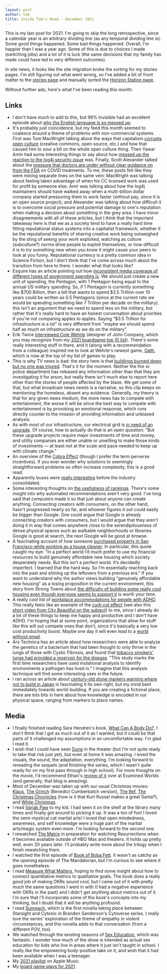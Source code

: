 ```yaml
---
layout: post
author: tom
title: Inside Tom's Head - December 2021
---
```

This is my last post for 2021. I'm going to skip the long retrospective, since a calendar year is an arbitrary dividing line (as any temporal dividing line is). Some good things happened. Some bad things happened. Overall, I'm happier than I was a year ago. Some of this is due to choices I made (switching jobs) and a lot of it is luck (the same decisions that my family has made could have led to very different outcomes).

In site news, it looks like the site migration broke the sorting for my stories pages. I'm still figuring out what went wrong, so I've added a bit of front matter to the [stories page](https://pawnstorm.net/stories.html) and manually sorted the [Horizon Station page](https://pawnstorm.net/stories/horizon.html).

Without further ado, here's what I've been reading this month:

## Links
- I don't have much to add to this, but 99% Invisible had an excellent episode about [why the English language is so messed up](https://99percentinvisible.org/episode/corpse-corps-horse-and-worse/).
- It's probably just coincidence, but my feed this month seemed to coalesce around a theme of problems with non-commercial systems. First was Tom MacWright talking about the ways that capitalism [corrupts open culture](https://macwright.com/2021/12/07/sharing-in-the-presence-of-computers-and-corporations.html) (creative commons, open source, etc.) and how that caused him to sour a bit on the whole open culture thing. Then Yawar Amin had some interesting things to say about how [messed up the reaction to the log4j security issue](https://dev.to/yawaramin/the-human-toll-of-log4j-maintenance-35ap) was. Finally, Scott Alexander talked about the [pressure that doctors are under without clear guidance on from the FDA](https://astralcodexten.substack.com/p/the-fda-has-punted-decisions-about) on COVID treatments. To me, these posts felt like they were mining separate lines on the same vein: MacWright was talking about feeling taken advantage of when his CC licensed work was used for profit by someone else; Amir was talking about how the log4j maintainers should have walked away when a multi-billion dollar company started pressuring them to work faster (without pay, since it is an open source project); and Alexander was talking about how difficult it is to overcome social pressure and potential damage to one's reputation when making a decision about something in the grey area. I have minor disagreements with all of these articles, but I think that the important takeaway here is that we as a society tend to have a really hard time fitting reputational status systems into a capitalist framework, whether it be the reputational benefits of sharing creative work being outweighed by the sting of seeing your work exploited, watching as culture (subculture?) norms drive people to exploit themselves, or how difficult it is to try something new when you know it might cause your peers to look at you funny. Reputational currency is a pretty common idea in Science Fiction, but I don't think that I've come across much about the transition from here to there. I wonder what that looks like?
- Esquire has an article pointing out how [inconsistent media coverage of different types of government spending is](https://www.esquire.com/news-politics/a38471580/defense-authorization-versus-infrastructure-spending/). We should just create a new unit of spending, the Pentagon, with 1 Pentagon being equal to the annual US military spending. So, if 1 Pentagon is currently something like $700 Billion, then a bill that wants to spend $3.5 Trillion over 10 years could be written as 0.5 Pentagons (since at the current rate we would be spending something like 7 Trillion per decade on the military). this isn't an argument that we need to spend less on the military, but rather that it's really hard to have an honest conversation about priorities if you're not comparing apples to apples. Saying "$3.5 Trillion for infrastructure is a lot" is very different from "maybe we should spend half as much on infrastructure as we do on the military".
- Erik Twice [interviewed Cole Wehrle](https://eriktwice.com/en/2021/12/15/interview-player-cole-wehrle-designer-root/) (designer of John Company, which you may recognize from my [2021 boardgame top 10 list](https://pawnstorm.net/2021/11/25/board-game-top-ten-2021.html)). There's some really interesting stuff in there, and it (along with a recommendation from a colleague) inspired me to look at Wehrle's newest game, [Oath](https://boardgamegeek.com/boardgame/291572/oath-chronicles-empire-and-exile), which is now at the top of my list of games to play.
- This is why TV news is bad: the story here is that [buildings burned down but no one was injured](https://www.king5.com/article/news/local/olympia/large-fire-olympia-downtown/281-8dc3bec9-3797-4390-9223-0398c0080b88). That's it for the moment. Neither the fire or police department has released any information other than that they are investigating it for arson, but really there isn't much else to report here other than the stories of people affected by the blaze. We get some of that, but what broadcast news needs is a narrative, so this clip keeps on mentioning the homeless, absent any evidence. Generally, my theory is that for any given news medium, the more news has to compete with entertainment, the worse it will be since the best way to compete with entertainment is by provoking an emotional response, which runs directly counter to the mission of providing information and unbiased analysis.
- As with most of our infrastructure, our electrical grid is [in need of an upgrade](https://www.vox.com/recode/22812748/storm-hurricane-heatwave-climate-infrastructure-smart-grid-ai). Of course, how to actually do that is an open question: "But these upgrade projects require major investments of time and money, and utility companies are either unable or unwilling to make those kinds of investments — at least not at the scale and pace needed to keep up with climate change."
- An overview of the [Cobra Effect](https://qz.com/emails/quartz-obsession/1726565/) (though I prefer the term perverse incentives). If you ever wonder why solutions to seemingly straightforward problems so often increase complexity, this is a good read.
- Apparently buses were [really interesting](https://www.olyblog.net/newWP/the-crazy-bi-level-buses-of-the-north-coast-lines/) before the industry consolidated.
- Some interesting thoughts on [the usefulness of rankings](https://www.boardgamegeek.com/blogpost/124590/choice-and-bias-why-new-games-top-bgg-rankings). There's some insight into why automated recommendations aren't very good. I've long said that computers made it so that just about anyone can create anything. Connecting creators with consumers, on the other hand, hasn't progressed nearly so far, and whoever figures it out could easily be bigger than Google. One could argue that Google is already connecting creators with consumers, but I would argue that they aren't doing it in way that comes anywhere close to the serendipitousness of dense physical spaces such as walkable neighborhoods or libraries. Google is good at search, the next Google will be good at browse.
- A fascinating account of how someone [purchased property in San Francisco while working as a house cleaner](https://www.granolashotgun.com/granolashotguncom/investors-and-affordable-housing). In particular, this quote caught my eye: "In a perfect world I’d much prefer to use my financial resources to build genuinely affordable new housing which society desperately needs. But this isn’t a perfect world. It’s decidedly imperfect. I learned that the hard way. So I’m essentially reaching back into the past and shining up the leftovers from a previous era." If you want to understand why the author views building "genuinely affordable new housing" as a losing proposition in the current environment, this story from Strong Towns about [the difficulty of building some really cool housing even though everyone seems to support it](https://www.strongtowns.org/journal/2021/12/16/legalize-the-village) is worth your time.
- A really cool list of [workplace accommodations for people with ADHD](https://adhdatwork.add.org/adhd-accommodation-guide/). This really feels like an example of the [curb cut effect](https://99percentinvisible.org/episode/curb-cuts/) (see also this [short video from City Beautiful on the subject](https://youtu.be/8mh-GTlvf0w)) to me, since I already do a lot of these things to keep me happy and productive and I *don't* have ADHD. I'm hoping that at some point, organizations that allow for stuff like this will out compete ones that don't, since it's basically a very low cost productivity boost. Maybe one day it will even lead to a [world without email](https://www.calnewport.com/books/a-world-without-email/).
- Ars Technica has an article about how researchers were able to analyze the genetics of a bacterium that had been thought to only thrive in the lungs of those with Cystic Fibrosis, and found that [tobacco smokers' lungs had provided a reservoir for the disease](https://arstechnica.com/?p=1821956). "This study marks the first time researchers have used mutational analysis to identify environments a pathogen has lived in." I imagine that this analysis technique will find some interesting uses in the future.
- I ran across an article about [century-old stone markers warning where not to build in Japan](https://www.smithsonianmag.com/smart-news/century-old-warnings-against-tsunamis-dot-japans-coastline-180956448/) is fascinating it its own right, but my mind bent immediately towards world-building. If you are creating a fictional place, there are lots bits in here about how knowledge is encoded in our physical space, ranging from markers to place names.


## Media
- I finally finished reading Sara Hendren's book, [What Can A Body Do?](https://www.penguinrandomhouse.com/books/561049/what-can-a-body-do-by-sara-hendren/). I don't think that I got as much out of it as I wanted, but it could be that parts of it challenged my assumptions in an uncomfortable way. I'm glad I read it.
- I wish that I could have seen [Dune](https://www.themoviedb.org/movie/438631-dune) in the theater (but I'm not quite ready to take that risk just yet), but even at home it was amazing. I loved the visuals, the sound, the adaptation, everything. I'm looking forward to rereading the sequels (and finishing the series, which I wasn't quite ready for on my first pass through in high school). For more thoughts on the movie, I'd recommend Ethan's [review of it](https://examinedworlds.blogspot.com/2021/11/spoilery-review-of-dune-2021.html) over at Examined Worlds (and generally, that blog is amazing).
- Most of December was taken up with our usual Christmas movies: [Klaus](https://www.themoviedb.org/movie/508965-klaus), [The Grinch](https://www.themoviedb.org/movie/360920-the-grinch) (Benedict Cumberbatch version), [The Ref](https://www.themoviedb.org/movie/10872-the-ref), [The Christmas Chronicles](https://www.themoviedb.org/movie/527435-the-christmas-chronicles) (how is it that Kurt Russel makes a great Santa?), and [White Christmas](https://www.themoviedb.org/movie/13368-white-christmas).
- I read [Varjak Paw](http://www.sfsaid.com/p/varjak-paw.html) to my kid. I had seen it on the shelf at the library many times and finally got around to picking it up. It was a ton of fun! I loved the semi-mystical cat martial arts! I loved that open mindedness, awareness, and self knowledge were a huge part of the martial arts/magic system even more. I'm looking forward to the second one.
- I rewatched [The Matrix](https://www.themoviedb.org/movie/603-the-matrix) in preparation for watching Resurrections when it becomes available outside of HBO Max and theaters. It holds up pretty well, even 20 years later. I'll probably write more about the trilogy when I finish rewatching them.
- I watched the first episode of [Book of Boba Fett](https://www.themoviedb.org/tv/115036-the-book-of-boba-fett). It wasn't as catchy as the opening episode of The Mandalorian, but I'm curious to see where it goes nonetheless.
- I read [Measure What Matters](https://www.whatmatters.com/the-book), hoping to find some insight about how to connect quantitative metrics to qualitative goals. The book does a really good job of making OKRs sound cool, but I came out of it with pretty much the same questions I went in with (I had a negative experience with OKRs in the past) and I didn't get anything about metrics out of it. I'm sure that I'll incorporate some of the book's concepts into my thinking, but I doubt that it will be anything profound.
- I read [Sunreach](https://www.brandonsanderson.com/skyward-flight/#sunreach), which is the first novella taking place between Starsight and Cytonic in Brandon Sanderson's Cytoverse series. I really love the series' exploration of the theme of empathy in violent circumstances, and this novella adds to that conversation (from a different POV, too).
- We watched through the existing seasons of [Sex Education](https://www.themoviedb.org/tv/81356-sex-education), which was fantastic. I wonder how much of the show is intended as actual sex education for kids who live in areas where it just isn't taught in school. I really like the empowering body-positive take on it, and wish that it had been available when I was a teenager.
- My [2021 playlist](https://music.apple.com/us/playlist/2021/pl.u-LdbqerrF633WDl?ls) on Apple Music.
- My [board game plays for 2021](https://boardgamegeek.com/plays/bydate/user/pawnstorm/subtype/boardgame/start/2021-01-01/end/2021-12-31).
